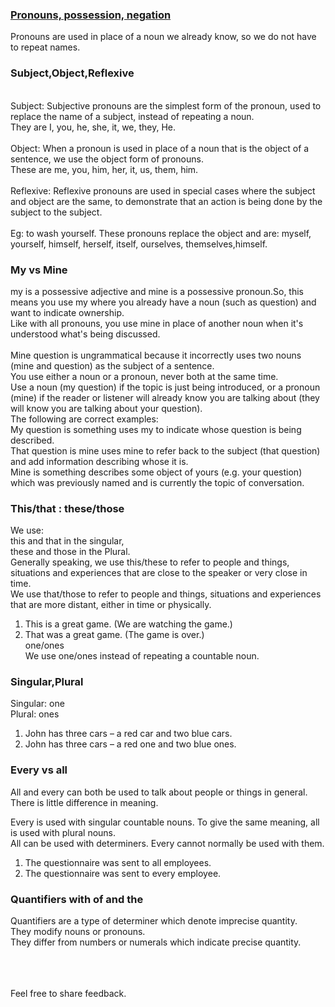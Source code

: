 ### [Pronouns, possession, negation](https://Prayuja-Teli.github.io/Blog/negation)<br/>

Pronouns are used in place of a noun we already know, so we do not have to repeat names.<br/>

### Subject,Object,Reflexive
<br/>Subject: Subjective pronouns are the simplest form of the pronoun, used to replace the name of a subject, instead of repeating a noun.<br/>
They are I, you, he, she, it, we, they, He.<br/>
<br/>Object: When a pronoun is used in place of a noun that is the object of a sentence, we use the object form of pronouns. <br/>These are me, you, him, her, it, us, them, him.<br/>
<br/>Reflexive: Reflexive pronouns are used in special cases where the subject and object are the same, to demonstrate that an action is being done by the subject to the subject.<br/>
<br/>Eg: to wash yourself. These pronouns replace the object and are: myself, yourself, himself, herself, itself, ourselves, themselves,himself.<br/>

### My vs Mine <br/>
my is a possessive adjective and mine is a possessive pronoun.So, this means you use my where you already have a noun (such as question) and want to indicate ownership.
<br/>Like with all pronouns, you use mine in place of another noun when it's understood what's being discussed.<br/><br/>
Mine question is ungrammatical because it incorrectly uses two nouns (mine and question) as the subject of a sentence. <br/>
You use either a noun or a pronoun, never both at the same time.<br/>
Use a noun (my question) if the topic is just being introduced, or a pronoun (mine) if the reader or listener will already know you are talking about (they will know you are talking about your question).<br/>
The following are correct examples:<br/>
My question is something uses my to indicate whose question is being described.<br/>
That question is mine uses mine to refer back to the subject (that question) and add information describing whose it is.<br/>
Mine is something describes some object of yours (e.g. your question) which was previously named and is currently the topic of conversation.<br/>
### This/that : these/those <br/>
We use:<br/>
this and that in the singular,<br/>
these and those in the Plural.<br/>
Generally speaking, we use this/these to refer to people and things, situations and experiences that are close to the speaker or very close in time. <br/>
We use that/those to refer to people and things, situations and experiences that are more distant, either in time or physically.<br/>
1. This is a great game. (We are watching the game.)<br/>
2. That was a great game. (The game is over.)<br/>
one/ones<br/>
We use one/ones instead of repeating a countable noun.<br/>

### Singular,Plural<br/>
Singular: one<br/>
Plural: ones<br/>
1. John has three cars – a red car and two blue cars.<br/>
2. John has three cars – a red one and two blue ones.<br/>

### Every vs all<br/>
All and every can both be used to talk about people or things in general. There is little difference in meaning.<br/>
 
Every is used with singular countable nouns. To give the same meaning, all is used with plural nouns.<br/>
All can be used with determiners. Every cannot normally be used with them.<br/>
1. The questionnaire was sent to all employees.<br/>
2. The questionnaire was sent to every employee.<br/>

### Quantifiers with of and the<br/>
Quantifiers are a type of determiner which denote imprecise quantity.<br/>
They modify nouns or pronouns.<br/>
They differ from numbers or numerals which indicate precise quantity.  <br/><br/><br/><br/>


Feel free to share feedback.
